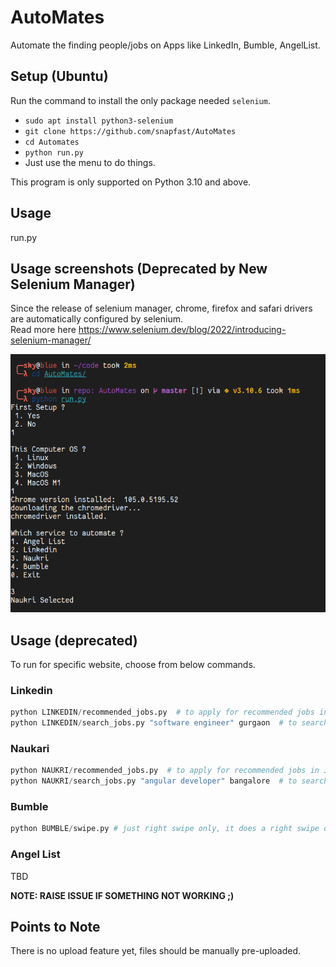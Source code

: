 # AutoMates
Automate the finding people/jobs on Apps like LinkedIn, Bumble, AngelList.


## Setup (Ubuntu)

Run the  command to install the only package needed `selenium`.  

- `sudo apt install python3-selenium`
- `git clone https://github.com/snapfast/AutoMates`
- `cd Automates`
- `python run.py`
- Just use the menu to do things.

This program is only supported on Python 3.10 and above.

## Usage

run.py

## Usage screenshots (Deprecated by New Selenium Manager)

Since the release of selenium manager, chrome, firefox and safari drivers are automatically configured by selenium.   
Read more here https://www.selenium.dev/blog/2022/introducing-selenium-manager/

![Usage](./zz/Screenshot_from_2022-09-13_22-34-19_1.png)

## Usage (deprecated)

To run for specific website, choose from below commands.

### Linkedin
```python
python LINKEDIN/recommended_jobs.py  # to apply for recommended jobs in Jobs Section
python LINKEDIN/search_jobs.py "software engineer" gurgaon  # to search for jobs per location
```
### Naukari
```python
python NAUKRI/recommended_jobs.py  # to apply for recommended jobs in Jobs Section
python NAUKRI/search_jobs.py "angular developer" bangalore  # to search for jobs per location
```

### Bumble
```python
python BUMBLE/swipe.py # just right swipe only, it does a right swipe on random time, 3 secs to 13 secs.
```

### Angel List
TBD


__NOTE: RAISE ISSUE IF SOMETHING NOT WORKING ;)__

## Points to Note

There is no upload feature yet, files should be manually pre-uploaded.


